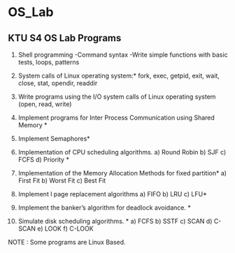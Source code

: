 # OS_Lab
## KTU S4 OS Lab Programs
1. Shell programming
   -Command syntax
   -Write simple functions with basic tests, loops, patterns

2. System calls of Linux operating system:*
   fork, exec, getpid, exit, wait, close, stat, opendir, readdir
3. Write programs using the I/O system calls of Linux operating system (open, read, write)
4. Implement programs for Inter Process Communication using Shared Memory *
5. Implement Semaphores*
6. Implementation of CPU scheduling algorithms. a) Round Robin b) SJF c) FCFS d)
    Priority *
7. Implementation of the Memory Allocation Methods for fixed partition*
   a) First Fit b) Worst Fit c) Best Fit
8. Implement l page replacement algorithms a) FIFO b) LRU c) LFU*
9. Implement the banker’s algorithm for deadlock avoidance. *
10. Simulate disk scheduling algorithms. *
    a) FCFS b) SSTF c) SCAN d) C-SCAN e) LOOK f) C-LOOK

NOTE : Some programs are Linux Based.